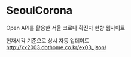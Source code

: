 # SeoulCorona
Open API를 활용한 서울 코로나 확진자 현항 웹사이트

현재시각 기준으로 상시 자동 업데이트 <br>
http://xx2003.dothome.co.kr/ex03_json/
